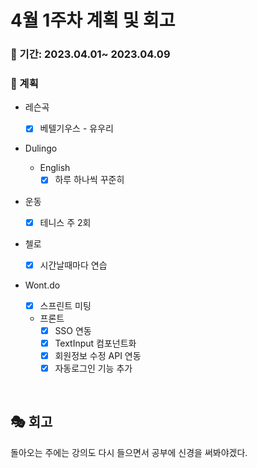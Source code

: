 # 4월 1주차 계획 및 회고

### 📆 기간: 2023.04.01~ 2023.04.09

### 📑 계획

- 레슨곡

  - [x] 베텔기우스 - 유우리
- Dulingo
  - English
    - [x] 하루 하나씩 꾸준히
- 운동
  - [x] 테니스 주 2회
- 첼로
  - [x] 시간날때마다 연습
  
- Wont.do
  - [x] 스프린트 미팅
  - 프론트
    - [x] SSO 연동
    - [x] TextInput 컴포넌트화
    - [x] 회원정보 수정 API 연동
    - [x] 자동로그인 기능 추가

<br/>

## 🎭 회고

 돌아오는 주에는 강의도 다시 들으면서 공부에 신경을 써봐야겠다.
